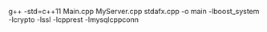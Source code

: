  g++ -std=c++11 Main.cpp MyServer.cpp stdafx.cpp -o main  -lboost_system -lcrypto -lssl -lcpprest -lmysqlcppconn

